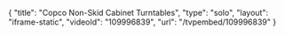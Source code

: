 {
    "title": "Copco Non-Skid Cabinet Turntables",
    "type": "solo",
    "layout": "iframe-static",
    "videoId": "109996839",
    "url": "\/tvpembed\/109996839"
}